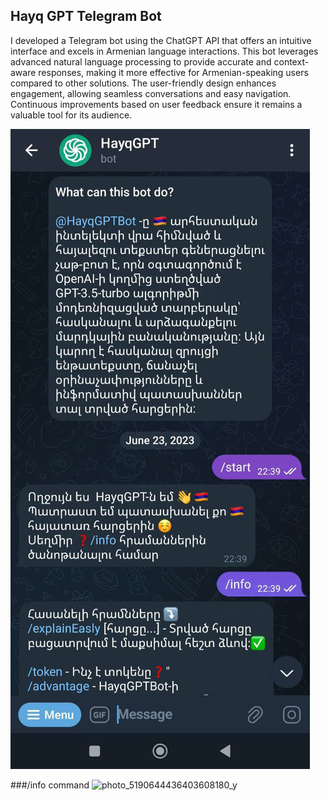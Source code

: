 ## Hayq GPT Telegram Bot


I developed a Telegram bot using the ChatGPT API that offers an intuitive interface and excels in Armenian language interactions. This bot leverages advanced natural language processing to provide accurate and context-aware responses, making it more effective for Armenian-speaking users compared to other solutions. The user-friendly design enhances engagement, allowing seamless conversations and easy navigation. Continuous improvements based on user feedback ensure it remains a valuable tool for its audience.

![Alt text](main.jpg)

###/info command 
![photo_5190644436403608180_y](https://github.com/user-attachments/assets/1b4cca8f-adeb-4a9c-8d1a-2c93608ed9bb)

